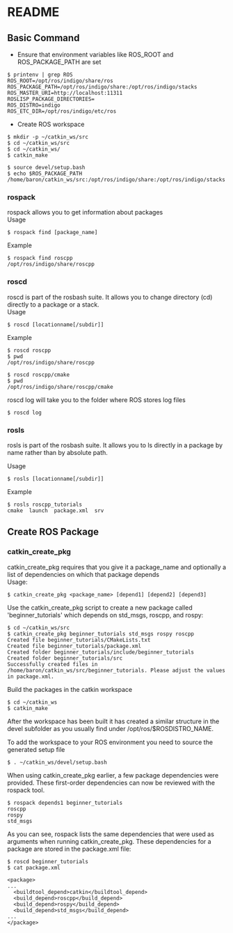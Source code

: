 # README 

## Basic Command
* Ensure that environment variables like ROS_ROOT and ROS_PACKAGE_PATH are set
```
$ printenv | grep ROS
ROS_ROOT=/opt/ros/indigo/share/ros
ROS_PACKAGE_PATH=/opt/ros/indigo/share:/opt/ros/indigo/stacks
ROS_MASTER_URI=http://localhost:11311
ROSLISP_PACKAGE_DIRECTORIES=
ROS_DISTRO=indigo
ROS_ETC_DIR=/opt/ros/indigo/etc/ros
```
* Create ROS workspace
```
$ mkdir -p ~/catkin_ws/src
$ cd ~/catkin_ws/src
$ cd ~/catkin_ws/
$ catkin_make
```

```
$ source devel/setup.bash
$ echo $ROS_PACKAGE_PATH
/home/baron/catkin_ws/src:/opt/ros/indigo/share:/opt/ros/indigo/stacks
```
  
### rospack
rospack allows you to get information about packages  
Usage  
 ```
$ rospack find [package_name]
 ```
 
Example  
```
$ rospack find roscpp
/opt/ros/indigo/share/roscpp
```

### roscd
roscd is part of the rosbash suite. It allows you to change directory (cd) directly to a package or a stack.   
Usage  
 ```
$ roscd [locationname[/subdir]]
 ```
 
Example  
```
$ roscd roscpp
$ pwd
/opt/ros/indigo/share/roscpp
```
```
$ roscd roscpp/cmake
$ pwd
/opt/ros/indigo/share/roscpp/cmake
```
roscd log will take you to the folder where ROS stores log files
```
$ roscd log
```

### rosls
rosls is part of the rosbash suite. It allows you to ls directly in a package by name rather than by absolute path.   

Usage 
```
$ rosls [locationname[/subdir]]
```
Example
```
$ rosls roscpp_tutorials
cmake  launch  package.xml  srv
```

## Create ROS Package

### catkin_create_pkg
catkin_create_pkg requires that you give it a package_name and optionally a list of dependencies on which that package depends <br />
Usage:  
```
$ catkin_create_pkg <package_name> [depend1] [depend2] [depend3]
```
Use the catkin_create_pkg script to create a new package called 'beginner_tutorials' which depends on std_msgs, roscpp, and rospy: 
```
$ cd ~/catkin_ws/src
$ catkin_create_pkg beginner_tutorials std_msgs rospy roscpp
Created file beginner_tutorials/CMakeLists.txt
Created file beginner_tutorials/package.xml
Created folder beginner_tutorials/include/beginner_tutorials
Created folder beginner_tutorials/src
Successfully created files in /home/baron/catkin_ws/src/beginner_tutorials. Please adjust the values in package.xml.
```

Build the packages in the catkin workspace
```
$ cd ~/catkin_ws
$ catkin_make
```
After the workspace has been built it has created a similar structure in the devel subfolder as you usually find under /opt/ros/$ROSDISTRO_NAME.  

To add the workspace to your ROS environment you need to source the generated setup file
```
$ . ~/catkin_ws/devel/setup.bash
```
When using catkin_create_pkg earlier, a few package dependencies were provided. These first-order dependencies can now be reviewed with the rospack tool. 
```
$ rospack depends1 beginner_tutorials
roscpp
rospy
std_msgs
```
As you can see, rospack lists the same dependencies that were used as arguments when running catkin_create_pkg. These dependencies for a package are stored in the package.xml file:
```
$ roscd beginner_tutorials
$ cat package.xml
```
```
<package>
...
  <buildtool_depend>catkin</buildtool_depend>
  <build_depend>roscpp</build_depend>
  <build_depend>rospy</build_depend>
  <build_depend>std_msgs</build_depend>
...
</package>
```
